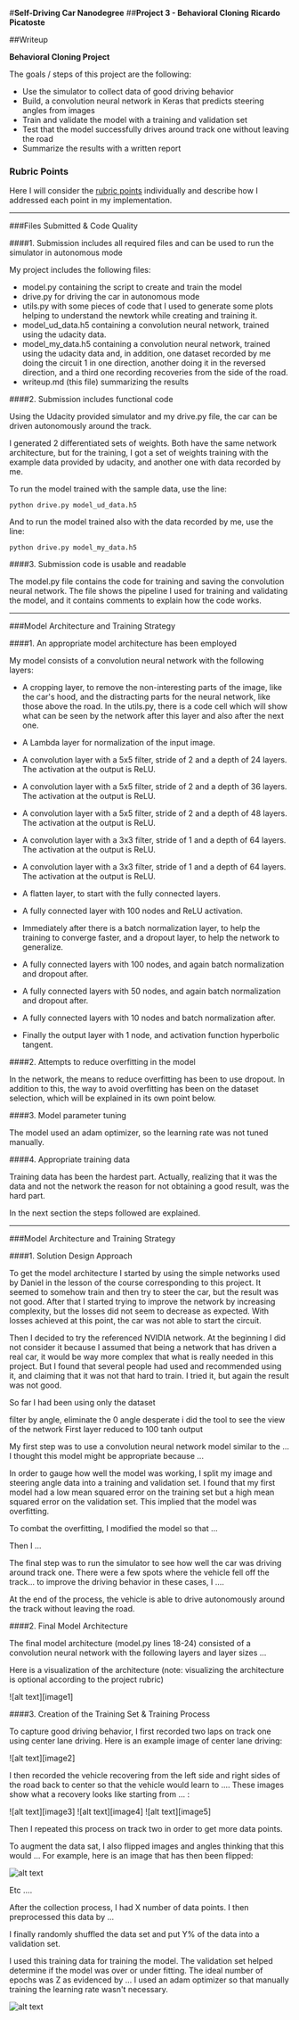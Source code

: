 #**Self-Driving Car Nanodegree** 
##**Project 3 - Behavioral Cloning** 
**Ricardo Picatoste**




##Writeup 

**Behavioral Cloning Project**

The goals / steps of this project are the following:

* Use the simulator to collect data of good driving behavior
* Build, a convolution neural network in Keras that predicts steering angles from images
* Train and validate the model with a training and validation set
* Test that the model successfully drives around track one without leaving the road
* Summarize the results with a written report


### Rubric Points

Here I will consider the [rubric points](https://review.udacity.com/#!/rubrics/432/view) individually and describe how I addressed each point in my implementation.  

---
###Files Submitted & Code Quality

####1. Submission includes all required files and can be used to run the simulator in autonomous mode

My project includes the following files:

* model.py containing the script to create and train the model
* drive.py for driving the car in autonomous mode
* utils.py with some pieces of code that I used to generate some plots helping to understand the newtork while creating and training it. 
* model\_ud_data.h5 containing a convolution neural network, trained using the udacity data. 
* model\_my_data.h5 containing a convolution neural network, trained using the udacity data and, in addition, one dataset recorded by me doing the circuit 1 in one direction, another doing it in the reversed direction, and a third one recording recoveries from the side of the road. 
* writeup.md (this file) summarizing the results

####2. Submission includes functional code

Using the Udacity provided simulator and my drive.py file, the car can be driven autonomously around the track.

I generated 2 differentiated sets of weights. Both have the same network architecture, but for the training, I got a set of weights training with the example data provided by udacity, and another one with data recorded by me.

To run the model trained with the sample data, use the line:

    python drive.py model_ud_data.h5

And to run the model trained also with the data recorded by me, use the line: 

    python drive.py model_my_data.h5


####3. Submission code is usable and readable

The model.py file contains the code for training and saving the convolution neural network. The file shows the pipeline I used for training and validating the model, and it contains comments to explain how the code works.

---
###Model Architecture and Training Strategy

####1. An appropriate model architecture has been employed

My model consists of a convolution neural network with the following layers:

* A cropping layer, to remove the non-interesting parts of the image, like the car's hood, and the distracting parts for the neural network, like those above the road. In the utils.py, there is a code cell which will show what can be seen by the network after this layer and also after the next one.

* A Lambda layer for normalization of the input image.  

* A convolution layer with a 5x5 filter, stride of 2 and a depth of 24 layers. The activation at the output is ReLU.

* A convolution layer with a 5x5 filter, stride of 2 and a depth of 36 layers. The activation at the output is ReLU.

* A convolution layer with a 5x5 filter, stride of 2 and a depth of 48 layers. The activation at the output is ReLU.

* A convolution layer with a 3x3 filter, stride of 1 and a depth of 64 layers. The activation at the output is ReLU.

* A convolution layer with a 3x3 filter, stride of 1 and a depth of 64 layers. The activation at the output is ReLU.

* A flatten layer, to start with the fully connected layers.

* A fully connected layer with 100 nodes and ReLU activation.
 
* Immediately after there is a batch normalization layer, to help the training to converge faster, and a dropout layer, to help the network to generalize.

* A fully connected layers with 100 nodes, and again batch normalization and dropout after.

* A fully connected layers with 50 nodes, and again batch normalization and dropout after.

* A fully connected layers with 10 nodes and batch normalization after.

* Finally the output layer with 1 node, and activation function hyperbolic tangent.




####2. Attempts to reduce overfitting in the model

In the network, the means to reduce overfitting has been to use dropout. In addition to this, the way to avoid overfitting has been on the dataset selection, which will be explained in its own point below.  

####3. Model parameter tuning

The model used an adam optimizer, so the learning rate was not tuned manually.

####4. Appropriate training data

Training data has been the hardest part. Actually, realizing that it was the data and not the network the reason for not obtaining a good result, was the hard part.

In the next section the steps followed are explained.  

---
###Model Architecture and Training Strategy

####1. Solution Design Approach

To get the model architecture I started by using the simple networks used by Daniel in the lesson of the course corresponding to this project. It seemed to somehow train and then try to steer the car, but the result was not good. After that I started trying to improve the network by increasing complexity, but the losses did not seem to decrease as expected. With losses achieved at this point, the car was not able to start the circuit.

Then I decided to try the referenced NVIDIA network. At the beginning I did not consider it because I assumed that being a network that has driven a real car, it would be way more complex that what is really needed in this project. But I found that several people had used and recommended using it, and claiming that it was not that hard to train. I tried it, but again the result was not good. 

So far I had been using only the dataset 



filter by angle, eliminate the 0 angle
desperate i did the tool to see the view of the network
First layer reduced to 100 
tanh output 

 

My first step was to use a convolution neural network model similar to the ... I thought this model might be appropriate because ...

In order to gauge how well the model was working, I split my image and steering angle data into a training and validation set. I found that my first model had a low mean squared error on the training set but a high mean squared error on the validation set. This implied that the model was overfitting. 

To combat the overfitting, I modified the model so that ...

Then I ... 

The final step was to run the simulator to see how well the car was driving around track one. There were a few spots where the vehicle fell off the track... to improve the driving behavior in these cases, I ....

At the end of the process, the vehicle is able to drive autonomously around the track without leaving the road.

####2. Final Model Architecture

The final model architecture (model.py lines 18-24) consisted of a convolution neural network with the following layers and layer sizes ...

Here is a visualization of the architecture (note: visualizing the architecture is optional according to the project rubric)

![alt text][image1]

####3. Creation of the Training Set & Training Process

To capture good driving behavior, I first recorded two laps on track one using center lane driving. Here is an example image of center lane driving:

![alt text][image2]

I then recorded the vehicle recovering from the left side and right sides of the road back to center so that the vehicle would learn to .... These images show what a recovery looks like starting from ... :

![alt text][image3]
![alt text][image4]
![alt text][image5]

Then I repeated this process on track two in order to get more data points.

To augment the data sat, I also flipped images and angles thinking that this would ... For example, here is an image that has then been flipped:

![alt text](./images/soft_turn_right.png "Visualization")


Etc ....

After the collection process, I had X number of data points. I then preprocessed this data by ...


I finally randomly shuffled the data set and put Y% of the data into a validation set. 

I used this training data for training the model. The validation set helped determine if the model was over or under fitting. The ideal number of epochs was Z as evidenced by ... I used an adam optimizer so that manually training the learning rate wasn't necessary.

![alt text](./images/example_input_image_inside_nn.png "Visualization")